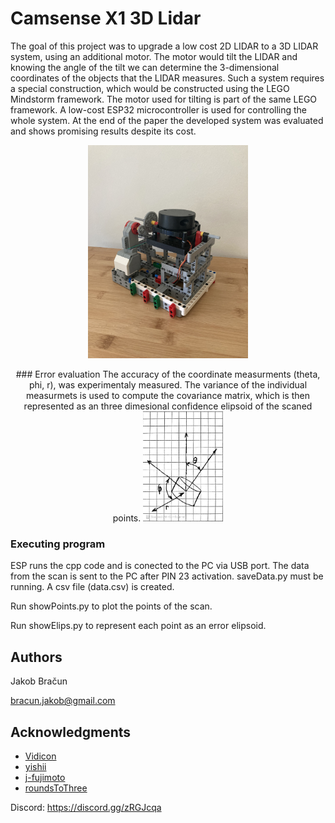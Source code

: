 # Camsense X1 3D Lidar

The goal of this project was to upgrade a low cost 2D LIDAR to a 3D LIDAR system, using an additional motor. The motor would tilt the LIDAR and knowing the angle of the tilt we can determine the 3-dimensional coordinates of the objects that the LIDAR measures. Such a system requires a special construction, which would be constructed using the LEGO Mindstorm framework. The motor used for tilting is part of the same LEGO framework. A low-cost ESP32 microcontroller is used for controlling the whole system. At the end of the paper the developed system was evaluated and shows promising results despite its cost.
<p align="center">
<img src="./images/Konstrukcija4.jpg" width="256"/>
<p align="center">
### Error evaluation
The accuracy of the coordinate measurments (theta, phi, r), was experimentaly measured. The variance of the individual measurmets is used to compute the covariance matrix, which is then represented as an three dimesional confidence elipsoid of the scaned points.

<img src="./images/coordinates.jpg" width="128"/>

### Executing program

ESP runs the cpp code and is conected to the PC via USB port.
The data from the scan is sent to the PC after PIN 23 activation.
saveData.py must be running. A csv file (data.csv) is created.

Run showPoints.py to plot the points of the scan.

Run showElips.py to represent each point as an error elipsoid.

## Authors

Jakob Bračun

bracun.jakob@gmail.com


## Acknowledgments

* [Vidicon](https://github.com/Vidicon/camsense-X1)
* [yishii](https://github.com/yishii/LiDAR_Camsense_X1_M5Stack)
* [j-fujimoto](https://github.com/j-fujimoto/CamsenseX1)
* [roundsToThree](https://github.com/roundsToThree/Camsense-X1-Previewer)

Discord:
https://discord.gg/zRGJcqa





